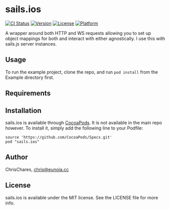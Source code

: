# sails.ios

[![CI Status](http://img.shields.io/travis/ChrisChares/sails.ios.svg?style=flat)](https://travis-ci.org/ChrisChares/sails.ios)
[![Version](https://img.shields.io/cocoapods/v/sails.ios.svg?style=flat)](http://cocoadocs.org/docsets/sails.ios)
[![License](https://img.shields.io/cocoapods/l/sails.ios.svg?style=flat)](http://cocoadocs.org/docsets/sails.ios)
[![Platform](https://img.shields.io/cocoapods/p/sails.ios.svg?style=flat)](http://cocoadocs.org/docsets/sails.ios)

A wrapper around both HTTP and WS requests allowing you to set up object mappings for both and interact with either agnostically.  I use this with sails.js server instances. 

## Usage

To run the example project, clone the repo, and run `pod install` from the Example directory first.

## Requirements

## Installation

sails.ios is available through [CocoaPods](http://cocoapods.org). It is not available in the main repo however.  To install it, simply add the following line to your Podfile:

    source 'https://github.com/CocoaPods/Specs.git'
    pod "sails.ios"

## Author

ChrisChares, chris@eunoia.cc

## License

sails.ios is available under the MIT license. See the LICENSE file for more info.

